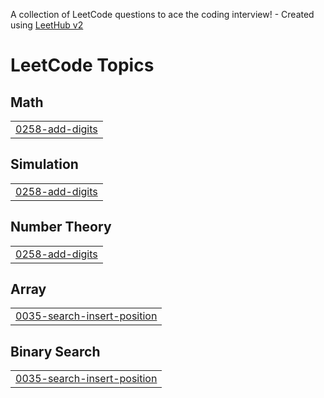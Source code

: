 A collection of LeetCode questions to ace the coding interview! - Created using [LeetHub v2](https://github.com/arunbhardwaj/LeetHub-2.0)
<!---LeetCode Topics Start-->
# LeetCode Topics
## Math
|  |
| ------- |
| [0258-add-digits](https://github.com/Vaishnavimaury2222/leet/tree/master/0258-add-digits) |
## Simulation
|  |
| ------- |
| [0258-add-digits](https://github.com/Vaishnavimaury2222/leet/tree/master/0258-add-digits) |
## Number Theory
|  |
| ------- |
| [0258-add-digits](https://github.com/Vaishnavimaury2222/leet/tree/master/0258-add-digits) |
## Array
|  |
| ------- |
| [0035-search-insert-position](https://github.com/Vaishnavimaury2222/leet/tree/master/0035-search-insert-position) |
## Binary Search
|  |
| ------- |
| [0035-search-insert-position](https://github.com/Vaishnavimaury2222/leet/tree/master/0035-search-insert-position) |
<!---LeetCode Topics End-->